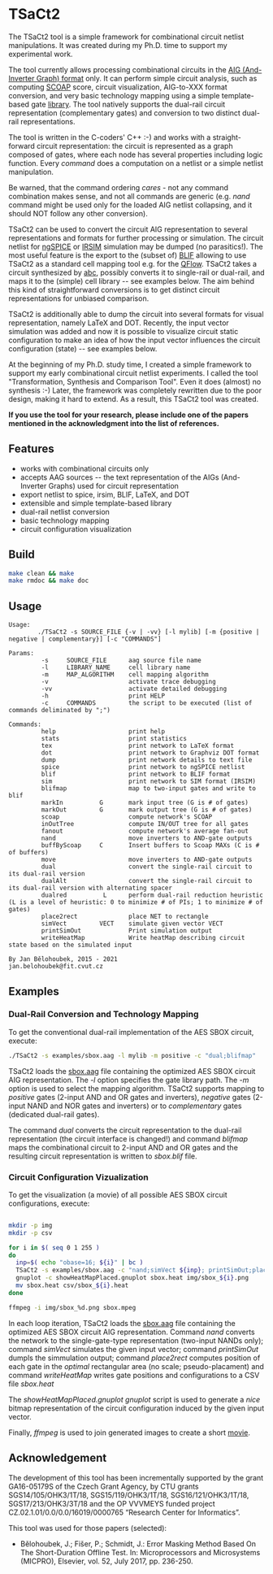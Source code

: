 # TSaCt2

  The TSaCt2 tool is a simple framework for combinational circuit netlist manipulations. It was created during my Ph.D. time to support my experimental work. 
  
  The tool currently allows processing combinational circuits in the [AIG (And-Inverter Graph) format](http://fmv.jku.at/aiger/FORMAT-20070427.pdf) only. It can perform simple circuit analysis, such as computing [SCOAP](https://ieeexplore.ieee.org/abstract/document/1084687) score, circuit visualization, AIG-to-XXX format conversion, and very basic technology mapping using a simple template-based gate [library](mylib). The tool natively supports the dual-rail circuit representation (complementary gates) and conversion to two distinct dual-rail representations.
  
  The tool is written in the C-coders' C++ :-) and works with a straight-forward circuit representation: the circuit is represented as a graph composed of gates, where each node has several properties including logic function. Every *command* does a computation on a netlist or a simple netlist manipulation. 
  
  Be warned, that the command ordering *cares* - not any command combination makes sense, and not all commands are generic (e.g. *nand* command might be used only for the loaded AIG netlist collapsing, and it should NOT follow any other conversion).
  
  TSaCt2 can be used to convert the circuit AIG representation to several representations and formats for further processing or simulation. The circuit netlist for [ngSPICE](http://ngspice.sourceforge.net/) or [IRSIM](http://opencircuitdesign.com/irsim/) simulation may be dumped (no parasitics!). The most useful feature is the export to the (subset of) [BLIF](https://people.eecs.berkeley.edu/~alanmi/publications/other/blif.pdf) allowing to use TSaCt2 as a standard cell mapping tool e.g. for the [QFlow](http://opencircuitdesign.com/qflow/). TSaCt2 takes a circuit synthesized by [abc](https://github.com/berkeley-abc/abc), possibly converts it to single-rail or dual-rail, and maps it to the (simple) cell library -- see examples below. The aim behind this kind of straightforward conversions is to get distinct circuit representations for unbiased comparison.
  
  TSaCt2 is additionally able to dump the circuit into several formats for visual representation, namely LaTeX and DOT. Recently, the input vector simulation was added and now it is possible to visualize circuit static configuration to make an idea of how the input vector influences the circuit configuration (state) -- see examples below.
  
  At the beginning of my Ph.D. study time, I created a simple framework to support my early combinational circuit netlist experiments. I called the tool "Transformation, Synthesis and Comparison Tool". Even it does (almost) no synthesis :-) Later, the framework was completely rewritten due to the poor design, making it hard to extend. As a result, this TSaCt2 tool was created.
  
  **If you use the tool for your research, please include one of the papers mentioned in the acknowledgment into the list of references.**

## Features
  * works with combinational circuits only
  * accepts AAG sources -- the text representation of the AIGs (And-Inverter Graphs) used for circuit representation
  * export netlist to spice, irsim, BLIF, LaTeX, and DOT 
  * extensible and simple template-based library
  * dual-rail netlist conversion
  * basic technology mapping
  * circuit configuration visualization

## Build
```bash
make clean && make
make rmdoc && make doc
```

## Usage

```
Usage: 
        ./TSaCt2 -s SOURCE_FILE {-v | -vv} [-l mylib] [-m {positive | negative | complementary}] [-c "COMMANDS"]

Params: 
         -s     SOURCE_FILE      aag source file name
         -l     LIBRARY_NAME     cell library name
         -m     MAP_ALGORITHM    cell mapping algorithm
         -v                      activate trace debugging
         -vv                     activate detailed debugging
         -h                      print HELP
         -c     COMMANDS         the script to be executed (list of commands deliminated by ";")

Commands: 
         help                    print help
         stats                   print statistics
         tex                     print network to LaTeX format
         dot                     print network to Graphviz DOT format
         dump                    print network details to text file
         spice                   print network to ngSPICE netlist
         blif                    print network to BLIF format
         sim                     print network to SIM format (IRSIM)
         blifmap                 map to two-input gates and write to blif
         markIn          G       mark input tree (G is # of gates)
         markOut         G       mark output tree (G is # of gates)
         scoap                   compute network's SCOAP
         inOutTree               compute IN/OUT tree for all gates
         fanout                  compute network's average fan-out
         nand                    move inverters to AND-gate outputs
         buffByScoap     C       Insert buffers to Scoap MAXs (C is # of buffers)
         move                    move inverters to AND-gate outputs
         dual                    convert the single-rail circuit to its dual-rail version
         dualAlt                 convert the single-rail circuit to its dual-rail version with alternating spacer
         dualred          L      perform dual-rail reduction heuristic (L is a level of heuristic: 0 to minimize # of PIs; 1 to minimize # of gates)
         place2rect              place NET to rectangle
         simVect         VECT    simulate given vector VECT
         printSimOut             Print simulation output
         writeHeatMap            Write heatMap describing circuit state based on the simulated input

By Jan Bělohoubek, 2015 - 2021
jan.belohoubek@fit.cvut.cz
```

## Examples

### Dual-Rail Conversion and Technology Mapping

To get the conventional dual-rail implementation of the AES SBOX circuit, execute:

```bash
./TSaCt2 -s examples/sbox.aag -l mylib -m positive -c "dual;blifmap"
```

TSaCt2 loads the [sbox.aag](examples/sbox.aag) file containing the optimized AES SBOX circuit AIG representation. The *-l* option specifies the gate library path. The *-m* option is used to select the mapping algorithm. TSaCt2 supports mapping to *positive* gates (2-input AND and OR gates and inverters), *negative* gates (2-input NAND and NOR gates and inverters) or to *complementary* gates (dedicated dual-rail gates).

The command *dual* converts the circuit representation to the dual-rail representation (the circuit interface is changed!) and command *blifmap* maps the combinational circuit to 2-input AND and OR gates and the resulting circuit representation is written to *sbox.blif* file.

### Circuit Configuration Vizualization

To get the visualization (a movie) of all possible AES SBOX circuit configurations, execute:

```bash

mkdir -p img
mkdir -p csv

for i in $( seq 0 1 255 )
do
  inp=$( echo "obase=16; ${i}" | bc )
  TSaCt2 -s examples/sbox.aag -c "nand;simVect ${inp}; printSimOut;place2rect;writeHeatMap"
  gnuplot -c showHeatMapPlaced.gnuplot sbox.heat img/sbox_${i}.png
  mv sbox.heat csv/sbox_${i}.heat
done

ffmpeg -i img/sbox_%d.png sbox.mpeg
```

In each loop iteration, TSaCt2 loads the [sbox.aag](examples/sbox.aag) file containing the optimized AES SBOX circuit AIG representation. Command *nand* converts the network to the single-gate-type representation (two-input NANDs only); command *simVect* simulates the given input vector; command *printSimOut* dumpls the simmulation output; command *place2rect* computes position of each gate in the *optimal* rectangular area (no scale; pseudo-placament) and command *writeHeatMap* writes gate positions and configurations to a CSV file *sbox.heat*

The *showHeatMapPlaced.gnuplot* *gnuplot* script is used to generate a *nice* bitmap representation of the circuit configuration induced by the given input vector.

Finally, *ffmpeg* is used to join generated images to create a short [movie](examples/sbox.mpeg).

## Acknowledgement
The development of this tool has been incrementally supported by the grant GA16-05179S of the Czech Grant Agency, by CTU grants SGS14/105/OHK3/1T/18, SGS15/119/OHK3/1T/18, SGS16/121/OHK3/1T/18, SGS17/213/OHK3/3T/18 and the OP VVVMEYS funded project CZ.02.1.01/0.0/0.0/16019/0000765 “Research Center for Informatics”.

This tool was used for those papers (selected):

  * Bělohoubek, J.; Fišer, P.; Schmidt, J.: Error Masking Method Based On The Short-Duration Offline Test. In: Microprocessors and Microsystems (MICPRO), Elsevier, vol. 52, July 2017, pp. 236-250.
